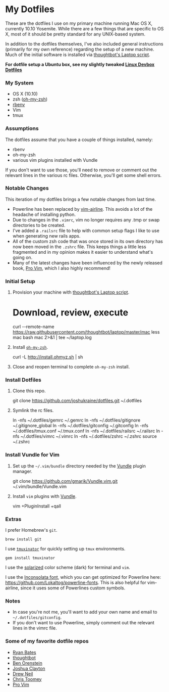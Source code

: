 # My Dotfiles

These are the dotfiles I use on my primary machine running Mac OS X, currently 10.10 Yosemite. While there are a few things that are specific to OS X, most of it should be pretty standard for any UNIX-based system.

In addition to the dotfiles themselves, I've also included general instructions (primarily for my own reference) regarding the setup of a new machine. Much of the initial software is installed via [thoughtbot's Laptop script](https://github.com/thoughtbot/laptop).

**For dotfile setup a Ubuntu box, see my slightly tweaked [Linux Devbox Dotfiles](https://github.com/joshukraine/dotfiles-linux-devbox)**

### My System

* OS X (10.10)
* zsh ([oh-my-zsh](https://github.com/robbyrussell/oh-my-zsh))
* [rbenv](https://github.com/sstephenson/rbenv)
* Vim
* tmux

### Assumptions

The dotfiles assume that you have a couple of things installed, namely:

* rbenv
* oh-my-zsh
* various vim plugins installed with Vundle

If you don't want to use those, you'll need to remove or comment out the relevant lines in the various rc files. Otherwise, you'll get some shell errors.

### Notable Changes

This iteration of my dotfiles brings a few notable changes from last time.

* Powerline has been replaced by [vim-airline](https://github.com/bling/vim-airline). This avoids a lot of the headache of installing python.
* Due to changes in the `.vimrc`, vim no longer requires any .tmp or swap directories to be created.
* I've added a `.railsrc` file to help with common setup flags I like to use when generating new rails apps.
* All of the custom zsh code that was once stored in its own directory has now been moved in the `.zshrc` file. This keeps things a little less fragmented and in my opinion makes it easier to understand what's going on.
* Many of the latest changes have been influenced by the newly released book, [Pro Vim](http://www.amazon.com/Pro-Vim-Mark-McDonnell/dp/1484202511), which I also highly recommend!


### Initial Setup

1) Provision your machine with [thoughtbot's Laptop script](https://github.com/thoughtbot/laptop).

    # Download, review, execute
    curl --remote-name https://raw.githubusercontent.com/thoughtbot/laptop/master/mac
	less mac
	bash mac 2>&1 | tee ~/laptop.log


2) Install [`oh-my-zsh`](https://github.com/robbyrussell/oh-my-zsh).

    curl -L http://install.ohmyz.sh | sh

3) Close and reopen terminal to complete `oh-my-zsh` install.

### Install Dotfiles

1) Clone this repo.

    git clone https://github.com/joshukraine/dotfiles.git ~/.dotfiles

2) Symlink the rc files.

    ln -nfs ~/.dotfiles/gemrc ~/.gemrc
    ln -nfs ~/.dotfiles/gitignore ~/.gitignore_global
    ln -nfs ~/.dotfiles/gitconfig ~/.gitconfig
    ln -nfs ~/.dotfiles/tmux.conf ~/.tmux.conf
    ln -nfs ~/.dotfiles/railsrc ~/.railsrc
    ln -nfs ~/.dotfiles/vimrc ~/.vimrc
    ln -nfs ~/.dotfiles/zshrc ~/.zshrc
    source ~/.zshrc


### Install Vundle for Vim

1) Set up the `~/.vim/bundle` directory needed by the [Vundle](https://github.com/gmarik/Vundle.vim) plugin manager.

    git clone https://github.com/gmarik/Vundle.vim.git ~/.vim/bundle/Vundle.vim

2) Install `vim` plugins with [Vundle](https://github.com/gmarik/Vundle.vim).

    vim +PluginInstall +qall

### Extras

I prefer Homebrew's `git`.

    brew install git

I use [`tmuxinator`](https://github.com/tmuxinator/tmuxinator) for quickly setting up `tmux` environments.

    gem install tmuxinator

I use the [solarized](https://github.com/altercation/solarized) color scheme (dark) for terminal and `vim`.

I use the [Inconsolata font](http://www.levien.com/type/myfonts/inconsolata.html), which you can get optimized for Powerline here: https://github.com/Lokaltog/powerline-fonts. This is also helpful for vim-airline, since it uses some of Powerlines custom symbols.

### Notes

* In case you're not me, you'll want to add your own name and email to `~/.dotfiles/gitconfig`.
* If you don't want to use Powerline, simply comment out the relevant lines in the vimrc file.

### Some of my favorite dotfile repos

* [Ryan Bates](https://github.com/ryanb/dotfiles)
* [thoughtbot](https://github.com/thoughtbot/dotfiles)
* [Ben Orenstein](https://github.com/r00k/dotfiles)
* [Joshua Clayton](https://github.com/joshuaclayton/dotfiles)
* [Drew Neil](https://github.com/nelstrom/dotfiles)
* [Chris Toomey](https://github.com/christoomey/dotfiles)
* [Pro Vim](https://github.com/Integralist/ProVim)
